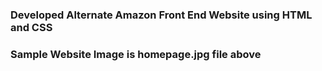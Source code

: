 ### Developed Alternate Amazon Front End Website using HTML and CSS
### Sample Website Image is homepage.jpg file above
